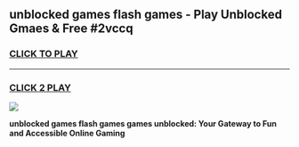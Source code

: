 
## unblocked games flash games - Play Unblocked Gmaes & Free #2vccq
<h3>
<a href="https://news.freeplayer.one?title=unblocked_games_flash_games&ref=03M">CLICK TO PLAY</a></h3>
<hr>

<h3>
<a href="https://news.freeplayer.one?title=unblocked_games_flash_games&ref=03M">CLICK 2 PLAY</a>
  
</h3>

<a href="https://news.freeplayer.one?title=unblocked_games_flash_games&ref=03M"><img src="https://clearcache.store/games.png"></a>


**unblocked games flash games games unblocked: Your Gateway to Fun and Accessible Online Gaming**
